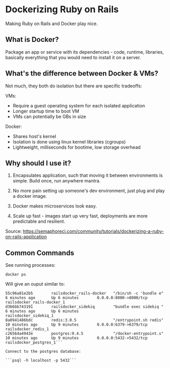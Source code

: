 # Dockerizing Ruby on Rails
Making Ruby on Rails and Docker play nice.

## What is Docker?

Package an app or service with its dependencies - code, runtime, libraries, basically everything that you would need to install it on a server.

## What's the difference between Docker & VMs?

Not much, they both do isolation but there are specific tradeoffs:

VMs:
- Require a guest operating system for each isolated application
- Longer startup time to boot VM
- VMs can potentially be GBs in size

Docker:
- Shares host's kernel
- Isolation is done using linux kernel libraries (cgroups)
- Lightweight, milliseconds for bootime, low storage overhead

## Why should I use it?

1. Encapsulates application, such that moving it between environments is simple. Build once, run anywhere mantra.

2. No more pain setting up someone's dev environment, just plug and play a docker image.

3. Docker makes microservices look easy.

4. Scale up fast - images start up very fast, deployments are more predictable and resilient.

Source: https://semaphoreci.com/community/tutorials/dockerizing-a-ruby-on-rails-application

## Common Commands

See running processes:

```docker ps```

Will give an ouput similar to:

```CONTAINER ID        IMAGE                      COMMAND                  CREATED             STATUS              PORTS                    NAMES
55c96a81e2b5        railsdocker_rails-docker   "/bin/sh -c 'bundle e"   6 minutes ago       Up 6 minutes        0.0.0.0:8000->8000/tcp   railsdocker_rails-docker_1
d366bb743191        railsdocker_sidekiq        "bundle exec sidekiq "   6 minutes ago       Up 6 minutes                                 railsdocker_sidekiq_1
8a0941486bdc        redis:3.0.5                "/entrypoint.sh redis"   10 minutes ago      Up 9 minutes        0.0.0.0:6379->6379/tcp   railsdocker_redis_1
c26564a4943e        postgres:9.4.5             "/docker-entrypoint.s"   10 minutes ago      Up 9 minutes        0.0.0.0:5432->5432/tcp   railsdocker_postgres_1```

Connect to the postgres database:

```psql -h localhost -p 5432```


